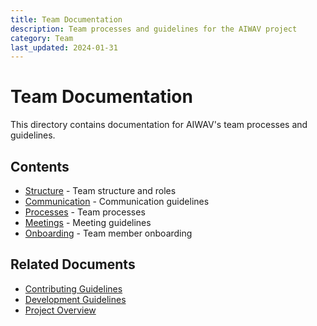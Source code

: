 ```yaml
---
title: Team Documentation
description: Team processes and guidelines for the AIWAV project
category: Team
last_updated: 2024-01-31
---
```


# Team Documentation

This directory contains documentation for AIWAV's team processes and guidelines.

## Contents
- [Structure](./structure.md) - Team structure and roles
- [Communication](./communication.md) - Communication guidelines
- [Processes](./processes.md) - Team processes
- [Meetings](./meetings.md) - Meeting guidelines
- [Onboarding](./onboarding.md) - Team member onboarding

## Related Documents
- [Contributing Guidelines](../repo/contributing.md)
- [Development Guidelines](../development/README.md)
- [Project Overview](../overview.md) 